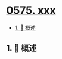 # [0575. xxx](https://github.com/Tdahuyou/TNotes.leetcode/tree/main/notes/0575.%20xxx)

<!-- region:toc -->

- [1. 📝 概述](#1--概述)

<!-- endregion:toc -->

## 1. 📝 概述
